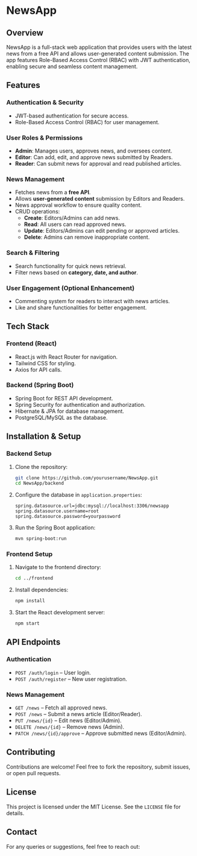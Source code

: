 # NewsApp

## Overview
NewsApp is a full-stack web application that provides users with the latest news from a free API and allows user-generated content submission. The app features Role-Based Access Control (RBAC) with JWT authentication, enabling secure and seamless content management.

## Features
### **Authentication & Security**
- JWT-based authentication for secure access.
- Role-Based Access Control (RBAC) for user management.

### **User Roles & Permissions**
- **Admin**: Manages users, approves news, and oversees content.
- **Editor**: Can add, edit, and approve news submitted by Readers.
- **Reader**: Can submit news for approval and read published articles.

### **News Management**
- Fetches news from a **free API**.
- Allows **user-generated content** submission by Editors and Readers.
- News approval workflow to ensure quality content.
- CRUD operations:
  - **Create**: Editors/Admins can add news.
  - **Read**: All users can read approved news.
  - **Update**: Editors/Admins can edit pending or approved articles.
  - **Delete**: Admins can remove inappropriate content.

### **Search & Filtering**
- Search functionality for quick news retrieval.
- Filter news based on **category, date, and author**.

### **User Engagement (Optional Enhancement)**
- Commenting system for readers to interact with news articles.
- Like and share functionalities for better engagement.

## Tech Stack
### **Frontend (React)**
- React.js with React Router for navigation.
- Tailwind CSS for styling.
- Axios for API calls.

### **Backend (Spring Boot)**
- Spring Boot for REST API development.
- Spring Security for authentication and authorization.
- Hibernate & JPA for database management.
- PostgreSQL/MySQL as the database.

## Installation & Setup
### **Backend Setup**
1. Clone the repository:
   ```sh
   git clone https://github.com/yourusername/NewsApp.git
   cd NewsApp/backend
   ```
2. Configure the database in `application.properties`:
   ```properties
   spring.datasource.url=jdbc:mysql://localhost:3306/newsapp
   spring.datasource.username=root
   spring.datasource.password=yourpassword
   ```
3. Run the Spring Boot application:
   ```sh
   mvn spring-boot:run
   ```

### **Frontend Setup**
1. Navigate to the frontend directory:
   ```sh
   cd ../frontend
   ```
2. Install dependencies:
   ```sh
   npm install
   ```
3. Start the React development server:
   ```sh
   npm start
   ```

## API Endpoints
### **Authentication**
- `POST /auth/login` – User login.
- `POST /auth/register` – New user registration.

### **News Management**
- `GET /news` – Fetch all approved news.
- `POST /news` – Submit a news article (Editor/Reader).
- `PUT /news/{id}` – Edit news (Editor/Admin).
- `DELETE /news/{id}` – Remove news (Admin).
- `PATCH /news/{id}/approve` – Approve submitted news (Editor/Admin).

## Contributing
Contributions are welcome! Feel free to fork the repository, submit issues, or open pull requests.

## License
This project is licensed under the MIT License. See the `LICENSE` file for details.

## Contact
For any queries or suggestions, feel free to reach out:


